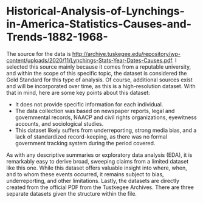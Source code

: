 # Historical-Analysis-of-Lynchings-in-America-Statistics-Causes-and-Trends-1882-1968-

The source for the data is http://archive.tuskegee.edu/repository/wp-content/uploads/2020/11/Lynchings-Stats-Year-Dates-Causes.pdf. I selected this source mainly because it comes from a reputable university, and within the scope of this specific topic, the dataset is considered the Gold Standard for this type of analysis. Of course, additional sources exist and will be incorporated over time, as this is a high-resolution dataset. With that in mind, here are some key points about this dataset:

- It does not provide specific information for each individual.
- The data collection was based on newspaper reports, legal and governmental records, NAACP and civil rights organizations, eyewitness accounts, and sociological studies.
- This dataset likely suffers from underreporting, strong media bias, and a lack of standardized record-keeping, as there was no formal government tracking system during the period covered.
  
As with any descriptive summaries or exploratory data analysis (EDA), it is remarkably easy to derive broad, sweeping claims from a limited dataset like this one. While this dataset offers valuable insight into where, when, and to whom these events occurred, it remains subject to bias, underreporting, and other limitations. Lastly, the datasets are directly created from the official PDF from the Tustkegee Archives. There are three separate datasets given the structure within the file.
